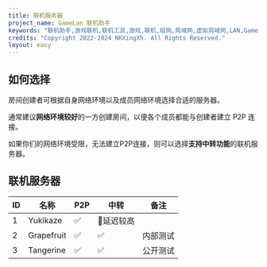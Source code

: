 ```yaml
---
title: 联机服务器
project_name: GameLan 联机助手
keywords: "联机助手,游戏联机,联机工具,游戏,联机,组网,局域网,虚拟局域网,LAN,GameLan,MC联机"
credits: "Copyright 2022-2024 NKXingXh. All Rights Reserved."
layout: easy
---
```


## 如何选择

房间创建者可根据自身网络环境以及成员网络环境选择合适的服务器。

通常建议**网络环境较好**的一方创建房间，以便各个成员都能与创建者建立 P2P 连接。

如果你们的网络环境受限，无法建立P2P连接，则可以选择**支持中转功能**的联机服务器。

## 联机服务器

| ID | 名称 | P2P | 中转 | 备注 |
|----|------|-----|-----|------|
| 1 | Yukikaze | ✅ | 📶延迟较高 |
| 2 | Grapefruit | ✅ | ✅ | 内部测试 |
| 3 | Tangerine | ✅ | ✅ | 公开测试 |
